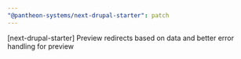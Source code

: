```yaml
---
"@pantheon-systems/next-drupal-starter": patch
---
```


[next-drupal-starter] Preview redirects based on data and better error handling for preview
